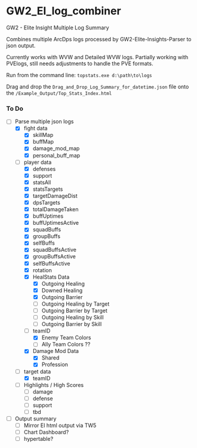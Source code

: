 # GW2_EI_log_combiner
GW2 - Elite Insight Multiple Log Summary

Combines multiple ArcDps logs processed by GW2-Elite-Insights-Parser to json output.


Currently works with WVW and Detailed WVW logs. Partially working with PVElogs, still needs adjustments to handle the PVE formats.

Run from the command line: `topstats.exe d:\path\to\logs`

Drag and drop the `Drag_and_Drop_Log_Summary_for_datetime.json` file onto the `/Example_Output/Top_Stats_Index.html`

### To Do
- [ ] Parse multiple json logs
   - [x] fight data
      - [x] skillMap
      - [x] buffMap
      - [x] damage_mod_map
      - [X] personal_buff_map
   - [ ] player data
      - [x] defenses
      - [x] support
      - [x] statsAll
      - [x] statsTargets
      - [x] targetDamageDist
      - [x] dpsTargets
      - [x] totalDamageTaken
      - [x] buffUptimes
      - [x] buffUptimesActive
      - [x] squadBuffs
      - [x] groupBuffs
      - [x] selfBuffs
      - [x] squadBuffsActive
      - [x] groupBuffsActive
      - [x] selfBuffsActive
      - [X] rotation
      - [x] HealStats Data
         - [x] Outgoing Healing
         - [x] Downed Healing
         - [x] Outgoing Barrier
         - [ ] Outgoing Healing by Target
         - [ ] Outgoing Barrier by Target
         - [ ] Outgoing Healing by Skill
         - [ ] Outgoing Barrier by Skill
      - [ ] teamID
         - [x] Enemy Team Colors
         - [ ] Ally Team Colors ??
      - [X] Damage Mod Data         
         - [X] Shared
         - [X] Profession  
   - [ ] target data
      - [X] teamID
   - [ ] Highlights / High Scores
      - [ ] damage
      - [ ] defense
      - [ ] support
      - [ ] tbd

- [ ] Output summary
   - [ ] Mirror EI html output via TW5
   - [ ] Chart Dashboard?
   - [ ] hypertable?
